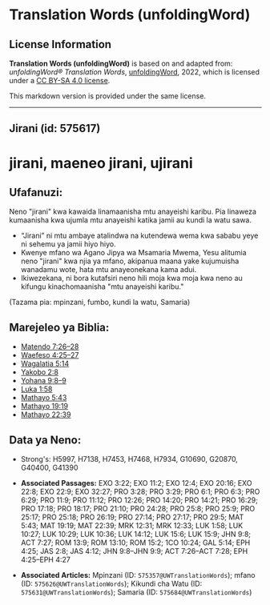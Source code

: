 # Translation Words (unfoldingWord)

## License Information

**Translation Words (unfoldingWord)** is based on and adapted from: _unfoldingWord® Translation Words_, [unfoldingWord](https://unfoldingword.org/utw), 2022, which is licensed under a [CC BY-SA 4.0 license](https://creativecommons.org/licenses/by-sa/4.0/legalcode.en).

This markdown version is provided under the same license.



--------------------------------

## Jirani (id: 575617)

jirani, maeneo jirani, ujirani
==============================

Ufafanuzi:
----------

Neno "jirani" kwa kawaida linamaanisha mtu anayeishi karibu. Pia linaweza kumaanisha kwa ujumla mtu anayeishi katika jamii au kundi la watu sawa.

* “Jirani” ni mtu ambaye atalindwa na kutendewa wema kwa sababu yeye ni sehemu ya jamii hiyo hiyo.
* Kwenye mfano wa Agano Jipya wa Msamaria Mwema, Yesu alitumia neno "jirani" kwa njia ya mfano, akipanua maana yake kujumuisha wanadamu wote, hata mtu anayeonekana kama adui.
* Ikiwezekana, ni bora kutafsiri neno hili moja kwa moja kwa neno au kifungu kinachomaanisha "mtu anayeishi karibu."

(Tazama pia: mpinzani, fumbo, kundi la watu, Samaria)

Marejeleo ya Biblia:
--------------------

* [Matendo 7:26–28](https://ref.ly/Acts7:26-Acts7:28)
* [Waefeso 4:25–27](https://ref.ly/Eph4:25-Eph4:27)
* [Wagalatia 5:14](https://ref.ly/Gal5:14)
* [Yakobo 2:8](https://ref.ly/Jas2:8)
* [Yohana 9:8–9](https://ref.ly/John9:8-John9:9)
* [Luka 1:58](https://ref.ly/Luke1:58)
* [Mathayo 5:43](https://ref.ly/Matt5:43)
* [Mathayo 19:19](https://ref.ly/Matt19:19)
* [Mathayo 22:39](https://ref.ly/Matt22:39)

Data ya Neno:
-------------

* Strong's: H5997, H7138, H7453, H7468, H7934, G10690, G20870, G40400, G41390

* **Associated Passages:** EXO 3:22; EXO 11:2; EXO 12:4; EXO 20:16; EXO 22:8; EXO 22:9; EXO 32:27; PRO 3:28; PRO 3:29; PRO 6:1; PRO 6:3; PRO 6:29; PRO 11:9; PRO 11:12; PRO 12:26; PRO 14:20; PRO 14:21; PRO 16:29; PRO 17:18; PRO 18:17; PRO 21:10; PRO 24:28; PRO 25:8; PRO 25:9; PRO 25:17; PRO 25:18; PRO 26:19; PRO 27:14; PRO 27:17; PRO 29:5; MAT 5:43; MAT 19:19; MAT 22:39; MRK 12:31; MRK 12:33; LUK 1:58; LUK 10:27; LUK 10:29; LUK 10:36; LUK 14:12; LUK 15:6; LUK 15:9; JHN 9:8; ACT 7:27; ROM 13:9; ROM 13:10; ROM 15:2; 1CO 10:24; GAL 5:14; EPH 4:25; JAS 2:8; JAS 4:12; JHN 9:8–JHN 9:9; ACT 7:26–ACT 7:28; EPH 4:25–EPH 4:27
* **Associated Articles:** Mpinzani (ID: `575357@UWTranslationWords`); mfano (ID: `575626@UWTranslationWords`); Kikundi cha Watu (ID: `575631@UWTranslationWords`); Samaria (ID: `575684@UWTranslationWords`)

